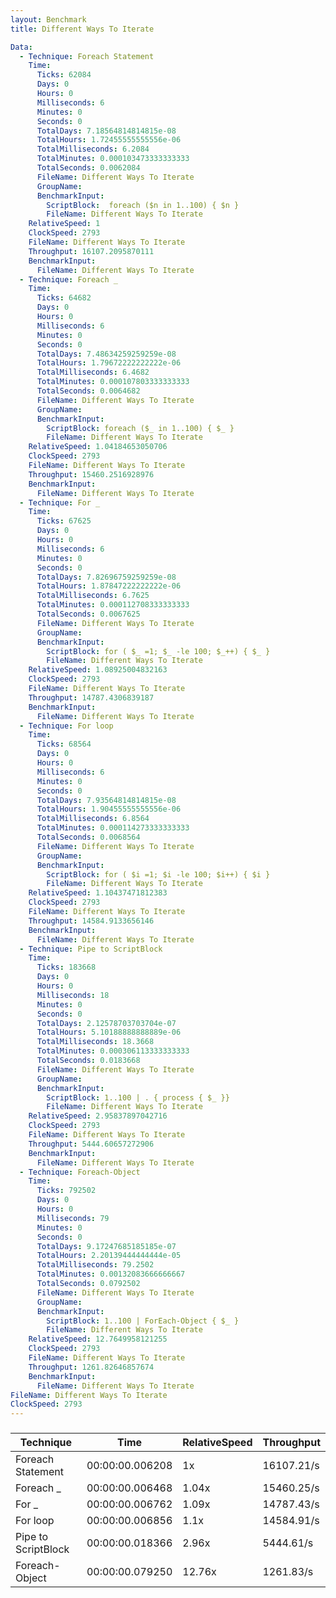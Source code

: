```yaml
---
layout: Benchmark
title: Different Ways To Iterate

Data: 
  - Technique: Foreach Statement
    Time: 
      Ticks: 62084
      Days: 0
      Hours: 0
      Milliseconds: 6
      Minutes: 0
      Seconds: 0
      TotalDays: 7.18564814814815e-08
      TotalHours: 1.72455555555556e-06
      TotalMilliseconds: 6.2084
      TotalMinutes: 0.000103473333333333
      TotalSeconds: 0.0062084
      FileName: Different Ways To Iterate
      GroupName: 
      BenchmarkInput: 
        ScriptBlock:  foreach ($n in 1..100) { $n }
        FileName: Different Ways To Iterate
    RelativeSpeed: 1
    ClockSpeed: 2793
    FileName: Different Ways To Iterate
    Throughput: 16107.2095870111
    BenchmarkInput: 
      FileName: Different Ways To Iterate
  - Technique: Foreach _
    Time: 
      Ticks: 64682
      Days: 0
      Hours: 0
      Milliseconds: 6
      Minutes: 0
      Seconds: 0
      TotalDays: 7.48634259259259e-08
      TotalHours: 1.79672222222222e-06
      TotalMilliseconds: 6.4682
      TotalMinutes: 0.000107803333333333
      TotalSeconds: 0.0064682
      FileName: Different Ways To Iterate
      GroupName: 
      BenchmarkInput: 
        ScriptBlock: foreach ($_ in 1..100) { $_ }
        FileName: Different Ways To Iterate
    RelativeSpeed: 1.04184653050706
    ClockSpeed: 2793
    FileName: Different Ways To Iterate
    Throughput: 15460.2516928976
    BenchmarkInput: 
      FileName: Different Ways To Iterate
  - Technique: For _
    Time: 
      Ticks: 67625
      Days: 0
      Hours: 0
      Milliseconds: 6
      Minutes: 0
      Seconds: 0
      TotalDays: 7.82696759259259e-08
      TotalHours: 1.87847222222222e-06
      TotalMilliseconds: 6.7625
      TotalMinutes: 0.000112708333333333
      TotalSeconds: 0.0067625
      FileName: Different Ways To Iterate
      GroupName: 
      BenchmarkInput: 
        ScriptBlock: for ( $_ =1; $_ -le 100; $_++) { $_ } 
        FileName: Different Ways To Iterate
    RelativeSpeed: 1.08925004832163
    ClockSpeed: 2793
    FileName: Different Ways To Iterate
    Throughput: 14787.4306839187
    BenchmarkInput: 
      FileName: Different Ways To Iterate
  - Technique: For loop
    Time: 
      Ticks: 68564
      Days: 0
      Hours: 0
      Milliseconds: 6
      Minutes: 0
      Seconds: 0
      TotalDays: 7.93564814814815e-08
      TotalHours: 1.90455555555556e-06
      TotalMilliseconds: 6.8564
      TotalMinutes: 0.000114273333333333
      TotalSeconds: 0.0068564
      FileName: Different Ways To Iterate
      GroupName: 
      BenchmarkInput: 
        ScriptBlock: for ( $i =1; $i -le 100; $i++) { $i } 
        FileName: Different Ways To Iterate
    RelativeSpeed: 1.10437471812383
    ClockSpeed: 2793
    FileName: Different Ways To Iterate
    Throughput: 14584.9133656146
    BenchmarkInput: 
      FileName: Different Ways To Iterate
  - Technique: Pipe to ScriptBlock
    Time: 
      Ticks: 183668
      Days: 0
      Hours: 0
      Milliseconds: 18
      Minutes: 0
      Seconds: 0
      TotalDays: 2.12578703703704e-07
      TotalHours: 5.10188888888889e-06
      TotalMilliseconds: 18.3668
      TotalMinutes: 0.000306113333333333
      TotalSeconds: 0.0183668
      FileName: Different Ways To Iterate
      GroupName: 
      BenchmarkInput: 
        ScriptBlock: 1..100 | . { process { $_ }}
        FileName: Different Ways To Iterate
    RelativeSpeed: 2.95837897042716
    ClockSpeed: 2793
    FileName: Different Ways To Iterate
    Throughput: 5444.60657272906
    BenchmarkInput: 
      FileName: Different Ways To Iterate
  - Technique: Foreach-Object
    Time: 
      Ticks: 792502
      Days: 0
      Hours: 0
      Milliseconds: 79
      Minutes: 0
      Seconds: 0
      TotalDays: 9.17247685185185e-07
      TotalHours: 2.20139444444444e-05
      TotalMilliseconds: 79.2502
      TotalMinutes: 0.00132083666666667
      TotalSeconds: 0.0792502
      FileName: Different Ways To Iterate
      GroupName: 
      BenchmarkInput: 
        ScriptBlock: 1..100 | ForEach-Object { $_ }
        FileName: Different Ways To Iterate
    RelativeSpeed: 12.7649958121255
    ClockSpeed: 2793
    FileName: Different Ways To Iterate
    Throughput: 1261.82646857674
    BenchmarkInput: 
      FileName: Different Ways To Iterate
FileName: Different Ways To Iterate
ClockSpeed: 2793
---
```



### 


|Technique          |Time           |RelativeSpeed|Throughput|
|-------------------|---------------|-------------|----------|
|Foreach Statement  |00:00:00.006208|1x           |16107.21/s|
|Foreach _          |00:00:00.006468|1.04x        |15460.25/s|
|For _              |00:00:00.006762|1.09x        |14787.43/s|
|For loop           |00:00:00.006856|1.1x         |14584.91/s|
|Pipe to ScriptBlock|00:00:00.018366|2.96x        |5444.61/s |
|Foreach-Object     |00:00:00.079250|12.76x       |1261.83/s |
